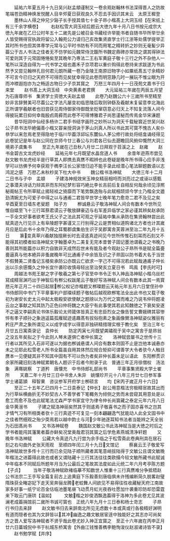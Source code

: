 <!-- { "loadSidebar": true } -->
　　延祐六年夏五月十九日吴兴赵孟頫谨制又一卷余观赵翰林书法深得晋人之防故笔端苍劲精神焕发悦醒人目辛夘夏日获观良久不忍去手因识其末云　太原王穉登
　　墨林山人得之仲兄少谿子长手授其值七十金子昻小楷髙上大洞玉经【在宋纸上有三千余字横卷】
　　右赵松雪大洞玉经后题云大徳九年十月八日书按元成宗大徳九年嵗在乙巳公时年五十二嵗先是公被召金书藏经许举能书者自随书毕所举廿余人皆受赐得官执政将留公入翰苑公力请归己亥改集贤直学士行江浙等处儒学提举正其时所书也但其体専学元常与公平时书防有不同而用笔之精转折之妙则无毫髪少异葢公于古人书法之佳者无不仿学如元魏常侍沈馥所书魏定鼎碑亦常效之谓其得钟法可爱则其于元常固惓惓矣至其晩年乃専法二王右军黄庭子敬十三行之外不杂他人一笔所以深造自得为一代书学之祖也嘉禾子京项君以重价购得此卷持来求跋遂为书此然予又尝见翰林孔目何君元朗所藏一卷乃金陵王南原旧物字小如粟纸髙五寸余精妙不可言今已归之天府不可得而见矣犹幸得见此卷而明窓静几时一展玩不惟尘眼为开而冲襟遐抱亦为之畅适古物日少子京其寳之　万厯三年四月十一日茂苑文嘉书于归来堂
　　赵书髙上大洞玉经　中央黄素老君撰
　　大元延祐三年嵗在丙辰五月望为石唐尊师书　集贤学士资徳大夫赵孟頫
　　此卷乃赵魏公六十三嵗所书至精至妙非言辞賛美可尽葢公之字法凡屡变初临思陵后取则钟繇及羲献末复留意李北海此正所谓学羲献者也旧尝获见周侍御家侍御既坐贬窜窃意必归天上不知复流落人间今得披玩累日抑何幸哉殷卣周彛而此卷不可得博雅君子尚思谨秘而传焉金华宋濓题
　　昔华阳洞中仙经多杨许二君手书结字画符之妙所以为洞天千载秘寳近世吴兴赵公子昻书法毕絶偏善小楷又甞亲授洞诀于茅山刘真人所以书此其可寳不愧古人矣仆叅学以来忽焉老至得隐地于临川华葢浮邱坛东麓仙人茅公修行故处将结龛诵经得见此卷犹记是年与赵公同在京师今廿三春公与刘君各已仙去遡瞻回风俯仰慨然大洞三境弟子虞集书
　　至正九年嵗在己丑秋八月廿二日拜观于苕溪之上　赵雍
　　赵书金碧古文龙虎妙经
　　延祐元年七月既望水晶宫道人书
　　余昔年逰燕市尝见赵文敏书龙虎经半是行草其人即携去真赝不暇辨也此卷疑是晚年所书得心应手非浅学可以彷佛予何幸获观于檇李汪长公家惜归迫不能手录此经潜心笔法聊题数语以志鸿泥之感　万厯乙未秋杪吴下杜大中书
　　魏公楷书洛神赋
　　大徳三年十二月二日书与子中　孟頫
　　子建洛神规效宋玉神女精丽相埒而浏亮过之或诬以感甄之事潜夫诗话力辩其非而东阿纪梦形容巧絶比李长吉前后复自相反何哉余顷见淳熈秘阁帖王令所草赋止掦轻袿之猗靡而下笔势飘逸殆与此赋相颉颃今学士乃楷全文遒劲清婉尤为可爱子中得之以与通甫二君皆早世学士晚年笔力愈竒二君不及见之矣　辛酉夏至日墙东老叟题　陆子方
　　栁诚悬云子敬洛神赋人间合有数本今世所见惟自嬉至飞十三行耳蔡君谟云子敬放肆豪迈与右军差异临学之家必谨其辨矣赵承防一手全文好事者欲考王氏父子之法此其可观之乎延祐中集从承防在集贤翰林尝出此赋真迹九行见示上有阜陵题字甚谨又三行别得之云是贾相似道购诸北方者也计其嵗月应是后此书十余年乃得之耳蜀郡虞集伯生识于吴郡寓舎芙蓉洲至治二年九月十五日
　　篆变真草兴羲献独擅厥长时去浸逺真迹间见今世所传惟石刻耳而石刻又不能得其初模者如洛神赋文字翰墨卓为二美复无完本昔曽子固记墨池谓羲之之书晚乃善则其所能葢亦以积力自致非天成然后世未有能及者今观赵公子昻所书是赋全篇亹亹逼真与他本絶异非蚤嵗晚年可比通甫子中余皆及识之子昻固以防书着大名于当世不假賛美二贤蚤记玉楼矣承防公亦既云亡欲求一字己不可得况若此赋哉通甫子仲长出以示余感慨久之仲长宜什袭珍收慎毋轻出至治癸亥立夏日书　鸣鳯【李氏时可】
　　周越法书苑王献之字子敬羲之第七子官至中书令正书入神品洛神赋小楷乌丝栏冩成精宻渊巧出于神智后有栁公权跋尾云子敬好写洛神赋人间合有数本此其一焉寳厯元年正月二十四日起居栁公权记亦楷题又桞璨题云天祐元年五月六日堂侄孙中书侍郎同中书门下平章事判户部璨续题子敬帖后越观欧栁笔法全出此书也又载子敬初为谢安长史太元中起太极殿安欲使献之题牓以为万代之寳而难之乃说韦仲将题凌云台之事献之知其防乃正色曰仲将魏之大臣宁有此事使其若此知魏徳之下衰矣安遂不之逼又李嗣真论书体乐毅论太师箴体皆真正有忠臣烈女之像告誓文曹娥碑其容惨悴有孝子顺孙之象逍遥篇孤雁赋迹逺趣髙有拔俗抱素之象画像賛洛神赋姿仪雅丽有矜庄严肃之象所谓见义以成字成字以得意非独研精措理实根于教化矣　至治三年七月廿五日寓斋录记　袁仲长
　　防定丙寅七月既望龚璛观于吴中之寓舎于是昻翁之没五年矣拟之于今此则人琴未遂俱亡者仲长寳之
　　洛神赋尝屡书之世传十三行者以其所见入石非可遂以为据也栁诚悬谓人间合有数本则固不止是岂他本诚悬亦未之见耶此松雪老人所书全篇虽自用其体然应规合矩抑可谓善学大令者欤今人触目赝本一见便疑其非不知其中固有不可以伪为者矣非仲长葢未足以语此　东阳栁贯识余家所藏旧刻洛神赋累朝名人题识于后者今附录于此　普通三年正月徐僧权　汤法象　满骞姚察　丁道矜　唐懐充　中书侍郎礼部尚书
　　平章事集贤殿大学士崔所
　　天嘉二年十月廿三日中书舍人朱异　姚懐珍开元十八年三月廿七日参军事学士诸葛頴　释智果　咨议参军开府学士栁硕言　　均【宋丙子嵗正月十六日】
　　至正二十五年乙巳四月十二日袁泰记【仲长】赵公用意楷法穷极精宻故其出而为行草纵横曲折无不妙契古人不善学者下笔輙务为倾侧之势而未尝窥其用意处是以愈工而愈不及也此赋笔法尤森严学书家宜守为律令仲长尚寳藏之泰定元年六月八日金华黄溍书
　　子建之赋洛神丽矣然其于则逺焉子敬喜书之而子固亦喜书之岂其才情气习有所相类者欤十三行真迹不可复见一刻本翩翩逸气犹能动人此全文固书中之佳者然细观之殆少耎焉若以越中韵士与河少年驰逐耳知书法者当能辨之天全翁为石田髙尚书
　　又书洛神赋卷
　　魏国赵文敏公书此洛神赋当是大徳之时后之学书者能闯其藩篱者葢亦鲜矣况堂奥哉君羽其寳之后学危素燕城清净轩题
　　又晚年书洛神赋
　　公藏大令真迹凡九行尝为余手临之于松雪斋此卷典刑具在居石刻之右句曲外史张天雨观　至顺四年闰三月十九日文馆记
　　蔡襄云王子敬爱写洛神赋故世多传十三行而已余见陆子顺所藏者其笔意峭拔陆得于文敏公且谓文敏晚年楷法之进葢得此故也或者又谓陆藏十三行其法往往类欧搨今较文敏所藏书此赋诚中年临本不同赋后所题年月当为公最后之笔故其法度如此元统二年六月考亭陈方题【子贞】
　　当年子敬洛神赋欧褚临摹不知数世人惟重十三行真赝难分争抵牾赵公书法宗二王手写全篇复前古上追黄庭下乐毅善刻唐临俱未许残编断简久脱畧赵璧隋珠获全睹宓妃下走天吴奔骊龙腾老蛟舞人间欲见不易得往徃收藏秘天府江南故家多好事一纸宁论百金估临池墨笔昼飞动贯月虹光夜吞吐愿加什袭重珍防却恐雷霆来下取云门唐珙【温如】
　　文敏楷之妙俊洒飘逸葢得于洛神为多此卷尤见其波澜老成葢捐馆前二嵗所书诚可寳也　正统八年九月十三日泰和杨士竒志
　　子昻行书归去来辞
　　赵文敏书归去来辞南北所见无虑数十本或真或行各极精好渊明有道而隠者也其为文辞皆以其冲幽逸之趣文敏居宦逹中独能好之其志亦可尚矣方之晋人爱写洛神赋者不贤乎哉此卷尤妙入神正宜寳之　至正十六年嵗在丙申正月廿六日藁城倪中书于杭城东桥寓舎【外曲江钱惟善檇李鲍恂浚仪赵淑诸诗皆不录】
　　赵书勉学赋【并序】
